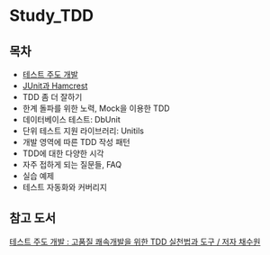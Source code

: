 # Study_TDD

## 목차

- [테스트 주도 개발](./docs/%ED%85%8C%EC%8A%A4%ED%8A%B8%20%EC%A3%BC%EB%8F%84%20%EA%B0%9C%EB%B0%9C.md)
- [JUnit과 Hamcrest](./docs/JUnit%EA%B3%BC%20Hamcrest.md)
- TDD 좀 더 잘하기
- 한계 돌파를 위한 노력, Mock을 이용한 TDD
- 데이터베이스 테스트: DbUnit
- 단위 테스트 지원 라이브러리: Unitils
- 개발 영역에 따른 TDD 작성 패턴
- TDD에 대한 다양한 시각
- 자주 접하게 되는 질문들, FAQ
- 실습 예제
- 테스트 자동화와 커버리지



## 참고 도서

[테스트 주도 개발 : 고품질 쾌속개발을 위한 TDD 실천법과 도구 / 저자 채수원](https://www.hanbit.co.kr/store/books/look.php?p_code=B3818551654)